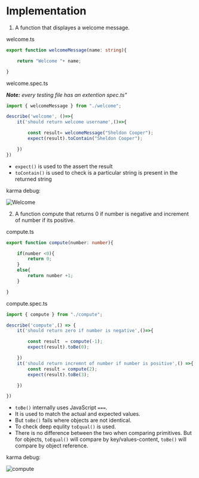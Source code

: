 # Implementation

1. A function that displayes a welcome message.

welcome.ts

```ts
export function welcomeMessage(name: string){

    return "Welcome "+ name;

}
```

welcome.spec.ts

<i><b>Note:</b> every testing file has an extention spec.ts"</i>

```ts
import { welcomeMessage } from "./welcome";

describe('welcome', ()=>{
    it('should return welcome username',()=>{

        const result= welcomeMessage("Sheldon Cooper");
        expect(result).toContain("Sheldon Cooper");

    })
})
```

- `expect()` is used to the assert the result
- `toContain()` is used to check is a particular string is present in the returned string


karma debug:

![Welcome](/modules_new/resources/welcome.png)


2. A function compute that returns 0 if number is negative and increment of number if its positive.

compute.ts

```ts
export function compute(number: number){

    if(number <0){
        return 0;
    }
    else{
        return number +1;
    }

}
```

compute.spec.ts

```ts
import { compute } from "./compute";

describe('compute',() => {
    it('should return zero if number is negative',()=>{

        const result  = compute(-1);
        expect(result).toBe(0);

    })
    it('should return incremnt of number if number is positive',() =>{
        const result = compute(2);
        expect(result).toBe(3);

    })

})
```

- `toBe()` internally uses JavaScript `===`.
- It is used to match the actual and expected values.
- But `toBe()` fails where objects are not identical.
- To check deep equlity `toEqual()` is used.
- There is no difference between the two when comparing primitives. But for objects, `toEqual()` will compare by key/values-content, `toBe()` will compare by object reference.


karma debug:

![compute](/modules_new/resources/compute.png)

